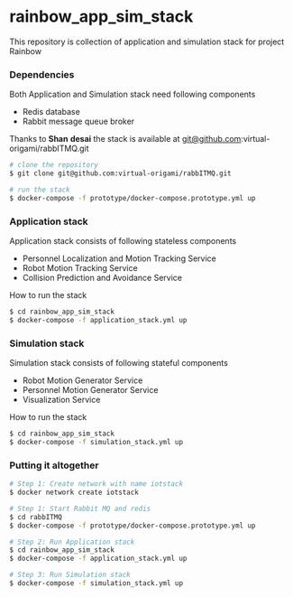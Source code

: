 # rainbow_app_sim_stack

This repository is collection of application and simulation stack for project Rainbow



### Dependencies

Both Application and Simulation stack need following components

- Redis database
- Rabbit message queue broker

Thanks to **Shan** **desai** the stack is available at git@github.com:virtual-origami/rabbITMQ.git

```bash
# clone the repository
$ git clone git@github.com:virtual-origami/rabbITMQ.git
```

```bash
# run the stack
$ docker-compose -f prototype/docker-compose.prototype.yml up
```



### Application stack

Application stack consists of following stateless components

- Personnel Localization and Motion Tracking Service 
- Robot Motion Tracking Service
- Collision Prediction and Avoidance Service



How to run the stack

```bash
$ cd rainbow_app_sim_stack
$ docker-compose -f application_stack.yml up
```



### Simulation stack

Simulation stack consists of following stateful components 

- Robot Motion Generator Service
- Personnel Motion Generator Service
- Visualization Service



How to run the stack

```bash
$ cd rainbow_app_sim_stack
$ docker-compose -f simulation_stack.yml up
```



### Putting it altogether

```bash
# Step 1: Create network with name iotstack 
$ docker network create iotstack

# Step 1: Start Rabbit MQ and redis
$ cd rabbITMQ
$ docker-compose -f prototype/docker-compose.prototype.yml up

# Step 2: Run Application stack
$ cd rainbow_app_sim_stack
$ docker-compose -f application_stack.yml up

# Step 3: Run Simulation stack
$ docker-compose -f simulation_stack.yml up
```

